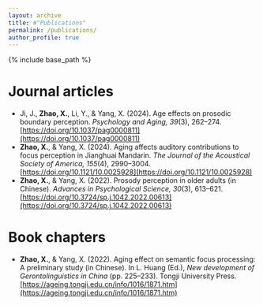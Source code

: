```yaml
---
layout: archive
title: #"Publications"
permalink: /publications/
author_profile: true
---
```


{% include base_path %}

Journal articles
======
* Ji, J., **Zhao, X.**, Li, Y., & Yang, X. (2024). Age effects on prosodic boundary perception. *Psychology and Aging, 39*(3), 262–274. [https://doi.org/10.1037/pag0000811](https://doi.org/10.1037/pag0000811)
* **Zhao, X.**, & Yang, X. (2024). Aging affects auditory contributions to focus perception in Jianghuai Mandarin. *The Journal of the Acoustical Society of America, 155*(4), 2990–3004. [https://doi.org/10.1121/10.0025928](https://doi.org/10.1121/10.0025928)
* **Zhao, X.**, & Yang, X. (2022). Prosody perception in older adults (in Chinese). *Advances in Psychological Science, 30*(3), 613–621. [https://doi.org/10.3724/sp.j.1042.2022.00613](https://doi.org/10.3724/sp.j.1042.2022.00613)

Book chapters
======
* **Zhao, X.**, & Yang, X. (2022). Aging effect on semantic focus processing: A preliminary study (in Chinese). In L. Huang (Ed.), *New development of Gerontolinguistics in China* (pp. 225–233). Tongji University Press. [https://ageing.tongji.edu.cn/info/1016/1871.htm](https://ageing.tongji.edu.cn/info/1016/1871.htm)
